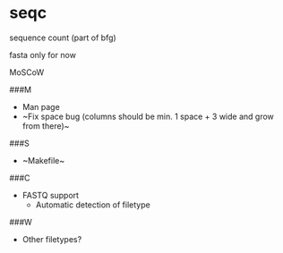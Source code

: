 # seqc
sequence count (part of bfg)

fasta only for now

MoSCoW

###M
- Man page
- ~Fix space bug (columns should be min. 1 space + 3 wide and grow from there)~

###S
- ~Makefile~

###C
- FASTQ support
  - Automatic detection of filetype

###W
- Other filetypes?
